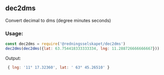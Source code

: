 ## dec2dms

Convert decimal to dms (degree minutes seconds)

### Usage:

```javascript
const dec2dms = require('@redningsselskapet/dec2dms')
dec2dms(dec2dms({lat: 63.754418333333334, lng: 11.288726666666667}))
```
Output:
```javascript
 { lng: '11° 17.32360', lat: ' 63° 45.26510' }

```